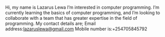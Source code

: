  Hi, my name is Lazarus Lewa
 I’m interested in computer programming.
I’m currently learning the basics of computer programming,
and I’m looking to collaborate with a team that has greater expertise in the field of programming.
My contact details are; Email address:lazaruslewa@gmail.com  Mobile number is:+254705845792

<!---
Lazarus-Lewa/Lazarus-Lewa is a ✨ special ✨ repository because its `README.md` (this file) appears on your GitHub profile.
You can click the Preview link to take a look at your changes.
--->
